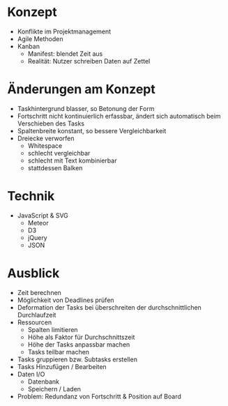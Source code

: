 # Konzept 

+ Konflikte im Projektmanagement
+ Agile Methoden
+ Kanban
  + Manifest: blendet Zeit aus
  + Realität: Nutzer schreiben Daten auf Zettel


# Änderungen am Konzept

+ Taskhintergrund blasser, so Betonung der Form
+ Fortschritt nicht kontinuierlich erfassbar, ändert sich automatisch beim Verschieben des Tasks
+ Spaltenbreite konstant, so bessere Vergleichbarkeit
+ Dreiecke verworfen
  + Whitespace
  + schlecht vergleichbar
  + schlecht mit Text kombinierbar
  + stattdessen Balken


# Technik

+ JavaScript & SVG
  + Meteor
  + D3
  + jQuery
  + JSON


# Ausblick

+ Zeit berechnen
+ Möglichkeit von Deadlines prüfen
+ Deformation der Tasks bei überschreiten der durchschnittlichen Durchlaufzeit
+ Ressourcen
  + Spalten limitieren
  + Höhe als Faktor für Durchschnittszeit
  + Höhe der Tasks anpassbar machen
  + Tasks teilbar machen
+ Tasks gruppieren bzw. Subtasks erstellen
+ Tasks Hinzufügen / Bearbeiten
+ Daten I/O
  + Datenbank
  + Speichern / Laden
+ Problem: Redundanz von Fortschritt & Position auf Board
